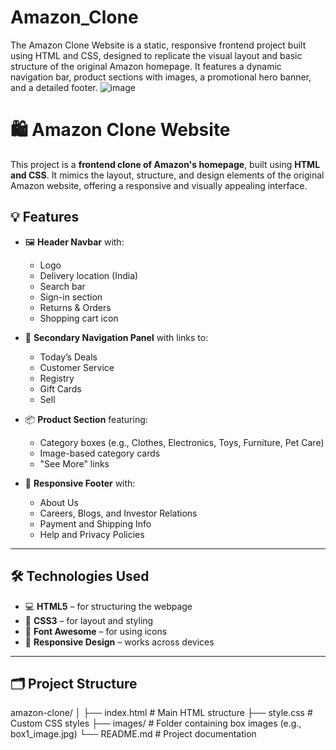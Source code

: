 # Amazon_Clone
The Amazon Clone Website is a static, responsive frontend project built using HTML and CSS, designed to replicate the visual layout and basic structure of the original Amazon homepage. It features a dynamic navigation bar, product sections with images, a promotional hero banner, and a detailed footer. 
![image](https://github.com/user-attachments/assets/14406b09-aaac-455a-aa76-cbe68500d4d8)

# 🛍️ Amazon Clone Website

This project is a **frontend clone of Amazon's homepage**, built using **HTML and CSS**. It mimics the layout, structure, and design elements of the original Amazon website, offering a responsive and visually appealing interface.

## 💡 Features

- 🖼️ **Header Navbar** with:
  - Logo
  - Delivery location (India)
  - Search bar
  - Sign-in section
  - Returns & Orders
  - Shopping cart icon

- 🔘 **Secondary Navigation Panel** with links to:
  - Today’s Deals
  - Customer Service
  - Registry
  - Gift Cards
  - Sell

- 📦 **Product Section** featuring:
  - Category boxes (e.g., Clothes, Electronics, Toys, Furniture, Pet Care)
  - Image-based category cards
  - "See More" links

- 📄 **Responsive Footer** with:
  - About Us
  - Careers, Blogs, and Investor Relations
  - Payment and Shipping Info
  - Help and Privacy Policies

---

## 🛠️ Technologies Used

- 💻 **HTML5** – for structuring the webpage
- 🎨 **CSS3** – for layout and styling
- 🎯 **Font Awesome** – for using icons
- 📱 **Responsive Design** – works across devices

---

## 🗂️ Project Structure

amazon-clone/
│
├── index.html # Main HTML structure
├── style.css # Custom CSS styles
├── images/ # Folder containing box images (e.g., box1_image.jpg)
└── README.md # Project documentation
